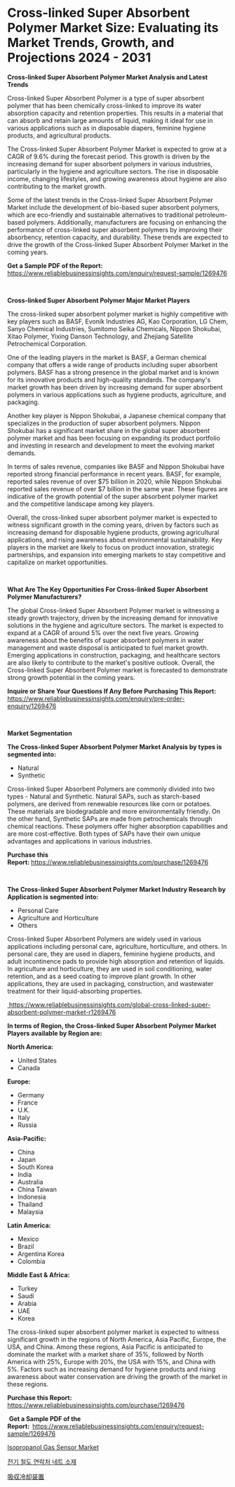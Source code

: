 <p><h1>Cross-linked Super Absorbent Polymer Market Size: Evaluating its Market Trends, Growth, and Projections 2024 - 2031</h1></p><p><strong>Cross-linked Super Absorbent Polymer Market Analysis and Latest Trends</strong></p>
<p><p>Cross-linked Super Absorbent Polymer is a type of super absorbent polymer that has been chemically cross-linked to improve its water absorption capacity and retention properties. This results in a material that can absorb and retain large amounts of liquid, making it ideal for use in various applications such as in disposable diapers, feminine hygiene products, and agricultural products.</p><p>The Cross-linked Super Absorbent Polymer Market is expected to grow at a CAGR of 9.6% during the forecast period. This growth is driven by the increasing demand for super absorbent polymers in various industries, particularly in the hygiene and agriculture sectors. The rise in disposable income, changing lifestyles, and growing awareness about hygiene are also contributing to the market growth.</p><p>Some of the latest trends in the Cross-linked Super Absorbent Polymer Market include the development of bio-based super absorbent polymers, which are eco-friendly and sustainable alternatives to traditional petroleum-based polymers. Additionally, manufacturers are focusing on enhancing the performance of cross-linked super absorbent polymers by improving their absorbency, retention capacity, and durability. These trends are expected to drive the growth of the Cross-linked Super Absorbent Polymer Market in the coming years.</p></p>
<p><strong>Get a Sample PDF of the Report:&nbsp;</strong> <a href="https://www.reliablebusinessinsights.com/enquiry/request-sample/1269476">https://www.reliablebusinessinsights.com/enquiry/request-sample/1269476</a></p>
<p>&nbsp;</p>
<p><strong>Cross-linked Super Absorbent Polymer Major Market Players</strong></p>
<p><p>The cross-linked super absorbent polymer market is highly competitive with key players such as BASF, Evonik Industries AG, Kao Corporation, LG Chem, Sanyo Chemical Industries, Sumitomo Seika Chemicals, Nippon Shokubai, Xitao Polymer, Yixing Danson Technology, and Zhejiang Satellite Petrochemical Corporation.</p><p>One of the leading players in the market is BASF, a German chemical company that offers a wide range of products including super absorbent polymers. BASF has a strong presence in the global market and is known for its innovative products and high-quality standards. The company's market growth has been driven by increasing demand for super absorbent polymers in various applications such as hygiene products, agriculture, and packaging.</p><p>Another key player is Nippon Shokubai, a Japanese chemical company that specializes in the production of super absorbent polymers. Nippon Shokubai has a significant market share in the global super absorbent polymer market and has been focusing on expanding its product portfolio and investing in research and development to meet the evolving market demands.</p><p>In terms of sales revenue, companies like BASF and Nippon Shokubai have reported strong financial performance in recent years. BASF, for example, reported sales revenue of over $75 billion in 2020, while Nippon Shokubai reported sales revenue of over $7 billion in the same year. These figures are indicative of the growth potential of the super absorbent polymer market and the competitive landscape among key players.</p><p>Overall, the cross-linked super absorbent polymer market is expected to witness significant growth in the coming years, driven by factors such as increasing demand for disposable hygiene products, growing agricultural applications, and rising awareness about environmental sustainability. Key players in the market are likely to focus on product innovation, strategic partnerships, and expansion into emerging markets to stay competitive and capitalize on market opportunities.</p></p>
<p>&nbsp;</p>
<p><strong>What Are The Key Opportunities For Cross-linked Super Absorbent Polymer Manufacturers?</strong></p>
<p><p>The global Cross-linked Super Absorbent Polymer market is witnessing a steady growth trajectory, driven by the increasing demand for innovative solutions in the hygiene and agriculture sectors. The market is expected to expand at a CAGR of around 5% over the next five years. Growing awareness about the benefits of super absorbent polymers in water management and waste disposal is anticipated to fuel market growth. Emerging applications in construction, packaging, and healthcare sectors are also likely to contribute to the market's positive outlook. Overall, the Cross-linked Super Absorbent Polymer market is forecasted to demonstrate strong growth potential in the coming years.</p></p>
<p><strong>Inquire or Share Your Questions If Any Before Purchasing This Report:</strong> <a href="https://www.reliablebusinessinsights.com/enquiry/pre-order-enquiry/1269476">https://www.reliablebusinessinsights.com/enquiry/pre-order-enquiry/1269476</a></p>
<p>&nbsp;</p>
<p><strong>Market Segmentation</strong></p>
<p><strong>The Cross-linked Super Absorbent Polymer Market Analysis by types is segmented into:</strong></p>
<p><ul><li>Natural</li><li>Synthetic</li></ul></p>
<p><p>Cross-linked Super Absorbent Polymers are commonly divided into two types - Natural and Synthetic. Natural SAPs, such as starch-based polymers, are derived from renewable resources like corn or potatoes. These materials are biodegradable and more environmentally friendly. On the other hand, Synthetic SAPs are made from petrochemicals through chemical reactions. These polymers offer higher absorption capabilities and are more cost-effective. Both types of SAPs have their own unique advantages and applications in various industries.</p></p>
<p><strong>Purchase this Report:&nbsp;</strong><a href="https://www.reliablebusinessinsights.com/purchase/1269476">https://www.reliablebusinessinsights.com/purchase/1269476</a></p>
<p>&nbsp;</p>
<p><strong>The Cross-linked Super Absorbent Polymer Market Industry Research by Application is segmented into:</strong></p>
<p><ul><li>Personal Care</li><li>Agriculture and Horticulture</li><li>Others</li></ul></p>
<p><p>Cross-linked Super Absorbent Polymers are widely used in various applications including personal care, agriculture, horticulture, and others. In personal care, they are used in diapers, feminine hygiene products, and adult incontinence pads to provide high absorption and retention of liquids. In agriculture and horticulture, they are used in soil conditioning, water retention, and as a seed coating to improve plant growth. In other applications, they are used in packaging, construction, and wastewater treatment for their liquid-absorbing properties.</p></p>
<p><a href="https://www.reliablebusinessinsights.com/global-cross-linked-super-absorbent-polymer-market-r1269476">&nbsp;https://www.reliablebusinessinsights.com/global-cross-linked-super-absorbent-polymer-market-r1269476</a></p>
<p><strong>In terms of Region, the Cross-linked Super Absorbent Polymer Market Players available by Region are:</strong></p>
<p>
    <p> <strong> North America: </strong>
        <ul>
            <li>United States</li>
            <li>Canada</li>
        </ul>
        </p> 
    <p> <strong> Europe: </strong>
        <ul>
            <li>Germany</li>
            <li>France</li>
            <li>U.K.</li>
            <li>Italy</li>
            <li>Russia</li>
        </ul>
        </p> 
    <p> <strong> Asia-Pacific: </strong>
        <ul>
            <li>China</li>
            <li>Japan</li>
            <li>South Korea</li>
            <li>India</li>
            <li>Australia</li>
            <li>China Taiwan</li>
            <li>Indonesia</li>
            <li>Thailand</li>
            <li>Malaysia</li>
        </ul>
        </p> 
    <p> <strong> Latin America: </strong>
        <ul>
            <li>Mexico</li>
            <li>Brazil</li>
            <li>Argentina Korea</li>
            <li>Colombia</li>
        </ul>
        </p> 
    <p> <strong> Middle East & Africa: </strong>
        <ul>
            <li>Turkey</li>
            <li>Saudi</li>
            <li>Arabia</li>
            <li>UAE</li>
            <li>Korea</li>
        </ul>
    </p>
    </p>
<p><p>The cross-linked super absorbent polymer market is expected to witness significant growth in the regions of North America, Asia Pacific, Europe, the USA, and China. Among these regions, Asia Pacific is anticipated to dominate the market with a market share of 35%, followed by North America with 25%, Europe with 20%, the USA with 15%, and China with 5%. Factors such as increasing demand for hygiene products and rising awareness about water conservation are driving the growth of the market in these regions.</p></p>
<p><strong>Purchase this Report: </strong><a href="https://www.reliablebusinessinsights.com/purchase/1269476">https://www.reliablebusinessinsights.com/purchase/1269476</a></p>
<p>&nbsp;<strong>Get a Sample PDF of the Report:&nbsp;&nbsp;</strong><a href="https://www.reliablebusinessinsights.com/enquiry/request-sample/1269476">https://www.reliablebusinessinsights.com/enquiry/request-sample/1269476</a></p>
<p><strong></strong></p>
<p><p><a href="https://issuu.com/reportprime-2/docs/isopropanol-gas-sensor-market-size-2030.pptx">Isopropanol Gas Sensor Market</a></p><p><a href="https://github.com/RickyMetzDVM/Market-Research-Report-List-1/blob/main/143223391623.md">전기 철도 연락처 네트 소재</a></p><p><a href="https://github.com/KenyonJohns/Market-Research-Report-List-1/blob/main/3409564100253.md">吸収冷却装置</a></p></p>